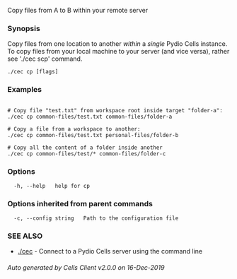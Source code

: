 Copy files from A to B within your remote server

### Synopsis


Copy files from one location to another *within* a *single* Pydio Cells instance. 
To copy files from your local machine to your server (and vice versa), rather see './cec scp' command.


```
./cec cp [flags]
```

### Examples

```

# Copy file "test.txt" from workspace root inside target "folder-a":
./cec cp common-files/test.txt common-files/folder-a

# Copy a file from a workspace to another:
./cec cp common-files/test.txt personal-files/folder-b

# Copy all the content of a folder inside another
./cec cp common-files/test/* common-files/folder-c
```

### Options

```
  -h, --help   help for cp
```

### Options inherited from parent commands

```
  -c, --config string   Path to the configuration file
```

### SEE ALSO

* [./cec](./cec)	 - Connect to a Pydio Cells server using the command line

###### Auto generated by Cells Client v2.0.0 on 16-Dec-2019
